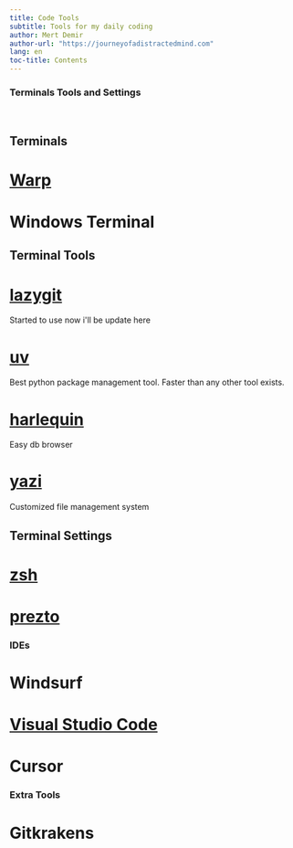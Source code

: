 ```yaml
---
title: Code Tools
subtitle: Tools for my daily coding
author: Mert Demir
author-url: "https://journeyofadistractedmind.com"
lang: en
toc-title: Contents
---
```


### Terminals Tools and Settings
<br>

## Terminals
# [Warp](https://warp.dev/)

# Windows Terminal

## Terminal Tools
# [lazygit](https://github.com/jesseduffield/lazygit)
Started to use now i'll be update here

# [uv](https://github.com/ekzhu/uv)
Best python package management tool. Faster than any other tool exists.

# [harlequin](https://github.com/bootandy/harlequin)
Easy db browser


# [yazi](https://github.com/bootandy/yazi)

Customized file management system

## Terminal Settings

# [zsh](https://github.com/ohmyzsh/ohmyzsh)
# [prezto](https://github.com/sorin-ionescu/prezto)


### IDEs

# Windsurf

# [Visual Studio Code](https://code.visualstudio.com/)

# Cursor 

### Extra Tools

# Gitkrakens